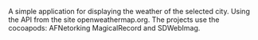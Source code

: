 A simple application for displaying the weather of the selected city. Using the API from the site openweathermap.org.
The projects use the cocoapods: AFNetorking MagicalRecord and SDWebImag.
